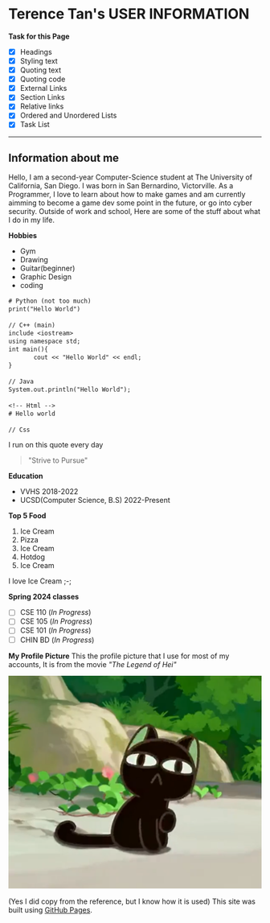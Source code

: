 
# Terence Tan's USER INFORMATION

**Task for this Page**
- [x] Headings
- [x] Styling text
- [x] Quoting text
- [x] Quoting code
- [x] External Links
- [x] Section Links
- [x] Relative links
- [x] Ordered and Unordered Lists
- [x] Task List
      
--------------------------------------------------------------------------------------------
## Information about me
Hello, I am a second-year Computer-Science student at The University of California, San Diego. I was born in San Bernardino, Victorville. As a Programmer, I love to learn about how to make games and am currently aimming to become a game dev some point in the future, or go into cyber security. Outside of work and school, Here are some of the stuff about what I do in my life.

**Hobbies**
- Gym
- Drawing
- Guitar(beginner)
- Graphic Design
- coding

```
# Python (not too much)
print("Hello World")

// C++ (main)
include <iostream>
using namespace std;
int main(){
       cout << "Hello World" << endl;
}

// Java
System.out.println("Hello World");

<!-- Html -->
# Hello world

// Css

```

I run on this quote every day
> "Strive to Pursue"

**Education**
- VVHS 2018-2022
- UCSD(Computer Science, B.S) 2022-Present

**Top 5 Food**
  1. Ice Cream
  2. Pizza
  3. Ice Cream
  4. Hotdog
  5. Ice Cream

I love Ice Cream ;-;

**Spring 2024 classes**

- [ ] CSE 110        (_In Progress_)
- [ ] CSE 105        (_In Progress_)
- [ ] CSE 101        (_In Progress_)
- [ ] CHIN BD        (_In Progress_)
      
**My Profile Picture**
This the profile picture that I use for most of my accounts, It is from the movie _"The Legend of Hei"_

![Picture fromt the movie "The legend of Hei"](image/TheLegendofHei.png)

(Yes I did copy from the reference, but I know how it is used)
This site was built using [GitHub Pages](https://pages.github.com/).


